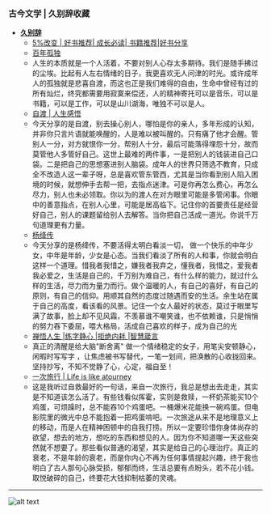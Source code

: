 ### 古今文学 | 久别辞收藏
* **[久别辞](https://v.douyin.com/-M5R0fs46Mo/)**
  - [5%改变 | 好书推荐| 成长必读| 书籍推荐|好书分享](https://v.douyin.com/UgBhNa-5yCk/)
  - [百年孤独](https://v.douyin.com/j6aAftBgV0Q/)
  - 人生的本质就是一个人活着，不要对别人心存太多期待。我们是随手拂过的尘埃。比起有人左右情绪的日子，我更喜欢无人问津的时光。或许成年人的孤独就是悲喜自渡，而这也正是我们难得的自由，生命中曾经有过的所有灿烂，终究都需要用寂寞来偿还，人的精神寄托可以是音乐，可以是书籍，可以是工作，可以是山川湖海，唯独不可以是人。
  - [自渡 | 人生感悟](https://v.douyin.com/V6y2Oo_jUMo/)
  - 今天分享的是自渡，别去操心别人，哪怕是你的亲人，多年形成的认知，并非你只言片语就能唤醒的，人是难以被叫醒的。只有痛了他才会醒。管别人一分，对方就恨你一分，帮别人十分，最后可能落得埋怨十分，故而莫管他人多管好自己。这世上最难的两件事，一是把别人的钱装进自己口袋。二是把自己的思想塞进别人脑袋。成年人的世界只筛选不教育，只成全不改造人这一辈子呀，总是喜欢管东管西，尤其是当你看到别人陷入困境的时候，就想伸手去帮一把，去指点迷津。可是你再怎么费心，再怎么尽力，别人也未必领取。你以为的渡人在对方眼里可能是多管闲事。你眼中的善意指点，在别人心里，可能是居高临下。记住你的首要责任是经营好自己，别人的课题留给别人去解答。当你把自己活成一道光。你说千万句道理更有力量。
  - [杨绛传](https://v.douyin.com/ERfoaHfisgk/)
  - 今天分享的是杨绛传，不要活得太明白看淡一切， 做一个快乐的中年少女，中年是年龄，少女是心态。当我们看淡了所有的人和事，你就会明白这样一个道理。惜我者我惜之，嫌我者我弃之，懂我者，我惜之，爱我者我必爱之，生活是自己的，千万别为难自己，有什么样的能力，就过什么样的生活，尽力而为量力而行。做个温暖的人，有自己的喜好，有自己的原则，有自己的信仰。用顺其自然的态度过随遇而安的生活。余生站在属于自己的高度，看该看的风景。记住一个女人最好的状态，莫过于眼里写满了故事，脸上却不见风霜，不羡慕谁不嘲笑谁，也不依赖谁，只是悄悄的努力吞下委屈，喂大格局，活成自己喜欢的样子，成为自己的光
  - [禅悟人生 |练字静心 |拒绝内耗 |智慧箴言](https://v.douyin.com/vUMHZt6zy10/)
  - 真正的清醒是给大脑"断舍离" 做一个情绪稳定的女子，用笔尖安顿静心，闲暇时写写字 ，让焦虑被书写替代，一笔一划间，把涣散的心收拢回来。坚持抄写，不知不觉静了心，心定，福自至！
  - [一次旅行 | Life is like atourney](https://v.douyin.com/nxKfLYoYl_I/)
  - 这是我听过自救最好的一句话，来自一次旅行，我总是想出去走走，其实是不知道该怎么活了。有些钱看似挥霍，实则是救赎，一杯奶茶能买10个鸡蛋，可烦躁时，总不能吞10个鸡蛋吧。一桶爆米花能换一碗鸡蛋。但电影院里的微光中总不能抱着一把鸡蛋啃吧。一次旅途从来不是地理意义上的移动，而是人在精神困顿中的自我打捞。所以一定要珍惜你身体尚存的欲望，想去的地方，想吃的东西和想见的人。因为你不知道哪一天这些突然就不想要了。那些看似普通的渴望，其实是给自己的心理治疗。真正的衰老，不是年龄的衰老，而是你内心不再为任何事情提起兴趣，终于我也明白了古人那句心脉受损，郁郁而终，生活总要有点盼头，若不花小钱。取悦破碎的自己，终要花大钱抑制枯萎的灵魂。

---
![alt text](https://upload-bbs.miyoushe.com/upload/2022/11/01/266607709/6cc988d046df34315681e50f9c9f299c_1259576169906078498.PNG?x-oss-process=image//resize,s_600/quality,q_80/auto-orient,0/interlace,1/format,png)